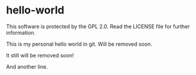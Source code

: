 # hello-world

This software is protected by the GPL 2.0. Read the LICENSE file for further information.

This is my personal hello world in git. Will be removed soon.

It still will be removed soon!

And another line.
